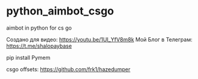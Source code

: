 # python_aimbot_csgo
aimbot in python for cs go

Создано для видео: https://youtu.be/1UI_YfV8m8k
Мой Блог в Телеграм: https://t.me/shalopaybase

pip install Pymem

csgo offsets: https://github.com/frk1/hazedumper
